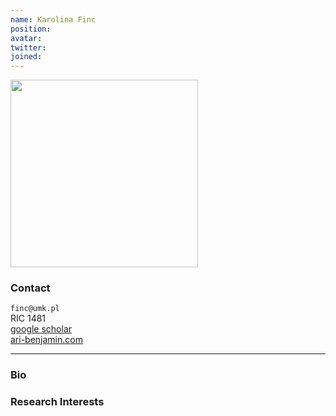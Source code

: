 ```yaml
---
name: Karolina Finc
position: 
avatar: 
twitter:
joined: 
---
```


<img width="300" src="{{site.baseurl}}/images/people/{{page.avatar}}" data-action="zoom">

### Contact

<i class="fa fa-envelope-o"></i>  `finc@umk.pl`<br>
<i class="fa fa-building"></i> RIC 1481 <br>
<i class="fa fa-bar-chart"></i> [google scholar](https://scholar.google.pl/citations?user=mBE4nHsAAAAJ&hl=pl) <br>
 [ari-benjamin.com](http://kfinc.github.io)

<hr>

### Bio



### Research Interests

